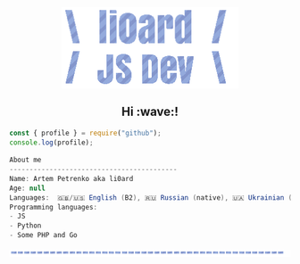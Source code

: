 <p align="center">
  <img style="width: 317px;" align="center" src="PDljal6p.gif">
  <br>
  <img align="center" src="FjkwLxn1.gif">
</p>

<h2 align="center">Hi :wave:!</h2>

```js
const { profile } = require("github");
console.log(profile);
```

```csharp
About me
------------------------------------------
Name: Artem Petrenko aka li0ard
Age: null
Languages:  🇬🇧/🇺🇸 English (B2), 🇷🇺 Russian (native), 🇺🇦 Ukrainian (B1)
Programming languages:
- JS
- Python
- Some PHP and Go
```

<p align="center">
  <img align="center" src="zgWxULPr.gif">
</p>
